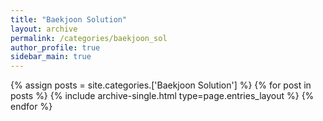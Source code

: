 ```yaml
---
title: "Baekjoon Solution"
layout: archive
permalink: /categories/baekjoon_sol
author_profile: true
sidebar_main: true
---
```


{% assign posts = site.categories.['Baekjoon Solution'] %}
{% for post in posts %} {% include archive-single.html type=page.entries_layout %} {% endfor %}